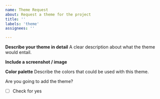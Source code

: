 ```yaml
---
name: Theme Request
about: Request a theme for the project
title: ''
labels: 'theme'
assignees: ''

---
```


**Describe your theme in detail**
A clear description about what the theme would entail.

**Include a screenshot / image**
<!-- Optional -->

**Color palette**
Describe the colors that could be used with this theme.


Are you going to add the theme?
- [ ] Check for yes
